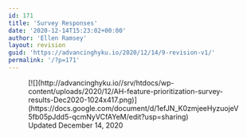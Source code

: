```yaml
---
id: 171
title: 'Survey Responses'
date: '2020-12-14T15:23:02+00:00'
author: 'Ellen Ramsey'
layout: revision
guid: 'https://advancinghyku.io/2020/12/14/9-revision-v1/'
permalink: '/?p=171'
---
```


<figure class="wp-block-image size-large is-style-default">[![](http://advancinghyku.io//srv/htdocs/wp-content/uploads/2020/12/AH-feature-prioritization-survey-results-Dec2020-1024x417.png)](https://docs.google.com/document/d/1efJN_K0zmjeeHyzuojeV5fb05pJdd5-qcmNyVCfAYeM/edit?usp=sharing)<figcaption>Updated December 14, 2020</figcaption></figure>